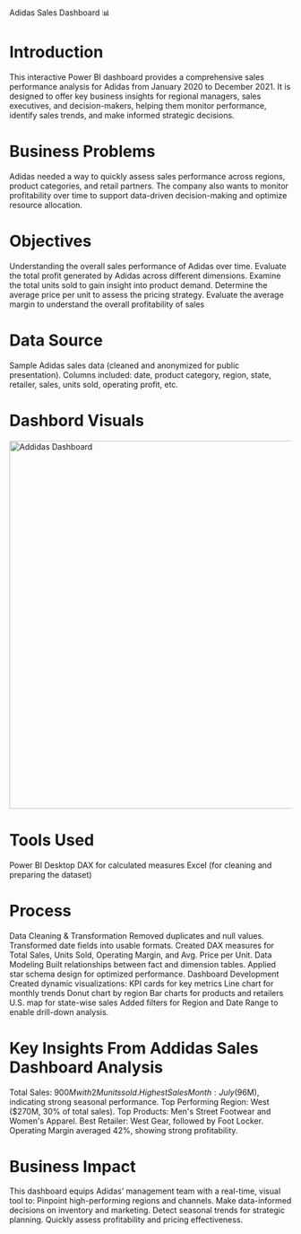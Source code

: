  Adidas Sales Dashboard 📊
 
# Introduction
This interactive Power BI dashboard provides a comprehensive sales performance analysis for Adidas from January 2020 to December 2021. It is designed to offer key business insights for regional managers, sales executives, and decision-makers, helping them monitor performance, identify sales trends, and make informed strategic decisions.


# Business Problems
Adidas needed a way to quickly assess sales performance across regions, product categories, and retail partners. The company also wants to monitor profitability over time to support data-driven decision-making and optimize resource allocation.


# Objectives
Understanding the overall sales performance of Adidas over time.
Evaluate the total profit generated by Adidas across different dimensions.
Examine the total units sold to gain insight into product demand.
Determine the average price per unit to assess the pricing strategy.
Evaluate the average margin to understand the overall profitability of sales

# Data Source
Sample Adidas sales data (cleaned and anonymized for public presentation).
Columns included: date, product category, region, state, retailer, sales, units sold, operating profit, etc.

# Dashbord Visuals

<img width="1163" height="656" alt="Addidas Dashboard" src="https://github.com/user-attachments/assets/a8909c35-8d86-4ed0-bdf5-1bc3c672d6cb" />

# Tools Used
Power BI Desktop
DAX for calculated measures
Excel (for cleaning and preparing the dataset)

# Process
Data Cleaning & Transformation
Removed duplicates and null values.
Transformed date fields into usable formats.
Created DAX measures for Total Sales, Units Sold, Operating Margin, and Avg. Price per Unit.
Data Modeling
Built relationships between fact and dimension tables.
Applied star schema design for optimized performance.
Dashboard Development
Created dynamic visualizations:
KPI cards for key metrics
Line chart for monthly trends
Donut chart by region
Bar charts for products and retailers
U.S. map for state-wise sales
Added filters for Region and Date Range to enable drill-down analysis.

# Key Insights From Addidas Sales Dashboard Analysis
Total Sales: $900M with 2M units sold.
Highest Sales Month: July ($96M), indicating strong seasonal performance.
Top Performing Region: West ($270M, 30% of total sales).
Top Products: Men's Street Footwear and Women's Apparel.
Best Retailer: West Gear, followed by Foot Locker.
Operating Margin averaged 42%, showing strong profitability.

# Business Impact
This dashboard equips Adidas’ management team with a real-time, visual tool to:
Pinpoint high-performing regions and channels.
Make data-informed decisions on inventory and marketing.
Detect seasonal trends for strategic planning.
Quickly assess profitability and pricing effectiveness.

